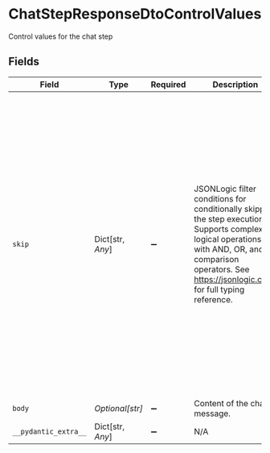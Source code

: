 # ChatStepResponseDtoControlValues

Control values for the chat step


## Fields

| Field                                                                                                                                                                                                        | Type                                                                                                                                                                                                         | Required                                                                                                                                                                                                     | Description                                                                                                                                                                                                  | Example                                                                                                                                                                                                      |
| ------------------------------------------------------------------------------------------------------------------------------------------------------------------------------------------------------------ | ------------------------------------------------------------------------------------------------------------------------------------------------------------------------------------------------------------ | ------------------------------------------------------------------------------------------------------------------------------------------------------------------------------------------------------------ | ------------------------------------------------------------------------------------------------------------------------------------------------------------------------------------------------------------ | ------------------------------------------------------------------------------------------------------------------------------------------------------------------------------------------------------------ |
| `skip`                                                                                                                                                                                                       | Dict[str, *Any*]                                                                                                                                                                                             | :heavy_minus_sign:                                                                                                                                                                                           | JSONLogic filter conditions for conditionally skipping the step execution. Supports complex logical operations with AND, OR, and comparison operators. See https://jsonlogic.com/ for full typing reference. | {<br/>"and": [<br/>{<br/>"==": [<br/>{<br/>"var": "payload.tier"<br/>},<br/>"pro"<br/>]<br/>},<br/>{<br/>"==": [<br/>{<br/>"var": "subscriber.data.role"<br/>},<br/>"admin"<br/>]<br/>},<br/>{<br/>"\u003e": [<br/>{<br/>"var": "payload.amount"<br/>},<br/>"4"<br/>]<br/>}<br/>]<br/>} |
| `body`                                                                                                                                                                                                       | *Optional[str]*                                                                                                                                                                                              | :heavy_minus_sign:                                                                                                                                                                                           | Content of the chat message.                                                                                                                                                                                 |                                                                                                                                                                                                              |
| `__pydantic_extra__`                                                                                                                                                                                         | Dict[str, *Any*]                                                                                                                                                                                             | :heavy_minus_sign:                                                                                                                                                                                           | N/A                                                                                                                                                                                                          |                                                                                                                                                                                                              |